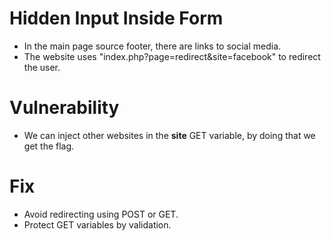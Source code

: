 # Hidden Input Inside Form
- In the main page source footer, there are links to social media.
- The website uses "index.php?page=redirect&site=facebook" to redirect the user.
  
# Vulnerability
- We can inject other websites in the __site__ GET variable, by doing that we get the flag.
  
# Fix
- Avoid redirecting using POST or GET.
- Protect GET variables by validation.
